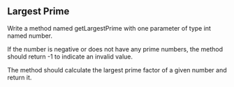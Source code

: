 ## Largest Prime
Write a method named getLargestPrime with one parameter of type int named number.

If the number is negative or does not have any prime numbers, the method should return -1 to indicate an invalid value.



The method should calculate the largest prime factor of a given number and return it.
